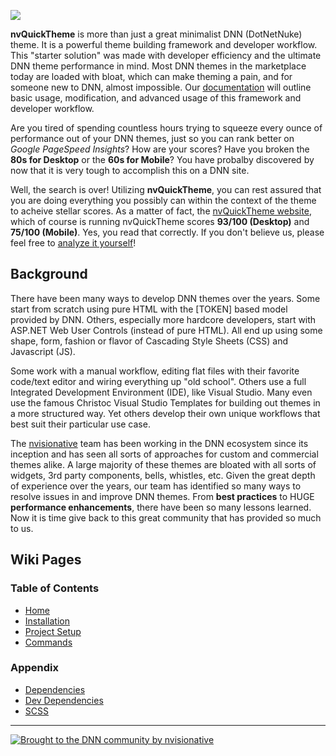 [![](http://nvquicktheme.nvisionative.com/portals/0/nvQuickTheme_logo.png)](http://nvquicktheme.nvisionative.com)

**nvQuickTheme** is more than just a great minimalist DNN (DotNetNuke) theme.  It is a powerful theme building framework and developer workflow.  This "starter solution" was made with developer efficiency and the ultimate DNN theme performance in mind.  Most DNN themes in the marketplace today are loaded with bloat, which can make theming a pain, and for someone new to DNN, almost impossible.  Our [documentation](https://github.com/nvisionative/nvQuickTheme/wiki) will outline basic usage, modification, and advanced usage of this framework and developer workflow.

Are you tired of spending countless hours trying to squeeze every ounce of performance out of your DNN themes, just so you can rank better on *Google PageSpeed Insights*?  How are your scores?  Have you broken the **80s for Desktop** or the **60s for Mobile**?  You have probalby discovered by now that it is very tough to accomplish this on a DNN site.  

Well, the search is over!  Utilizing **nvQuickTheme**, you can rest assured that you are doing everything you possibly can within the context of the theme to acheive stellar scores.  As a matter of fact, the [nvQuickTheme website](http://www.nvquicktheme.com), which of course is running nvQuickTheme scores **93/100 (Desktop)** and **75/100 (Mobile)**.  Yes, you read that correctly.  If you don't believe us, please feel free to [analyze it yourself](https://developers.google.com/speed/pagespeed/insights/?url=http%3A%2F%2Fwww.nvquicktheme.com%2F&tab=desktop)!

## Background

There have been many ways to develop DNN themes over the years.  Some start from scratch using pure HTML with the [TOKEN] based model provided by DNN.  Others, especially more hardcore developers, start with ASP.NET Web User Controls (instead of pure HTML).  All end up using some shape, form, fashion or flavor of Cascading Style Sheets (CSS) and Javascript (JS).  

Some work with a manual workflow, editing flat files with their favorite code/text editor and wiring everything up "old school".  Others use a full Integrated Development Environment (IDE), like Visual Studio.  Many even use the famous Christoc Visual Studio Templates for building out themes in a more structured way.  Yet others develop their own unique workflows that best suit their particular use case.

The [nvisionative](http://www.nvisionative.com) team has been working in the DNN ecosystem since its inception and has seen all sorts of approaches for custom and commercial themes alike.  A large majority of these themes are bloated with all sorts of widgets, 3rd party components, bells, whistles, etc.  Given the great depth of experience over the years, our team has identified so many ways to resolve issues in and improve DNN themes.  From **best practices** to HUGE **performance enhancements**, there have been so many lessons learned.  Now it is time give back to this great community that has provided so much to us.


## Wiki Pages
### Table of Contents
* [Home](https://github.com/nvisionative/nvQuickTheme/wiki)
* [Installation](https://github.com/nvisionative/nvQuickTheme/wiki/Installation)
* [Project Setup](https://github.com/nvisionative/nvQuickTheme/wiki/Project-Setup)
* [Commands](https://github.com/nvisionative/nvQuickTheme/wiki/Commands)

### Appendix
* [Dependencies](https://github.com/nvisionative/nvQuickTheme/wiki/Dependencies)
* [Dev Dependencies](https://github.com/nvisionative/nvQuickTheme/wiki/DevDependencies)
* [SCSS](https://github.com/nvisionative/nvQuickTheme/wiki/SCSS)
 
---
[![Brought to the DNN community by nvisionative](http://www.nvquicksite.com/Portals/0/broughtBy-nvisionative.png)](http://www.nvisionative.com)
